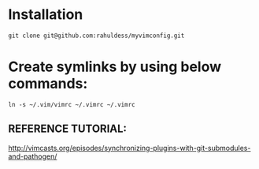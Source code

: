 # Installation
`git clone git@github.com:rahuldess/myvimconfig.git`

# Create symlinks by using below commands:
`ln -s ~/.vim/vimrc ~/.vimrc ~/.vimrc`


## REFERENCE TUTORIAL:
http://vimcasts.org/episodes/synchronizing-plugins-with-git-submodules-and-pathogen/
